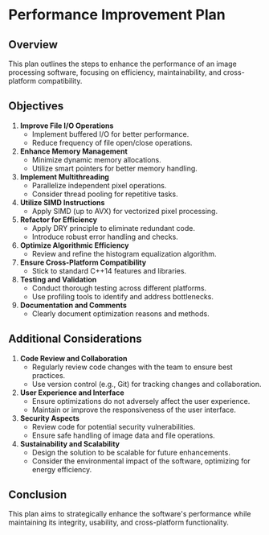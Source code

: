 # Performance Improvement Plan

## Overview

This plan outlines the steps to enhance the performance of an image processing software, focusing on efficiency, maintainability, and cross-platform compatibility.

## Objectives

1. **Improve File I/O Operations**
   - Implement buffered I/O for better performance.
   - Reduce frequency of file open/close operations.
2. **Enhance Memory Management**
   - Minimize dynamic memory allocations.
   - Utilize smart pointers for better memory handling.
3. **Implement Multithreading**
   - Parallelize independent pixel operations.
   - Consider thread pooling for repetitive tasks.
4. **Utilize SIMD Instructions**
   - Apply SIMD (up to AVX) for vectorized pixel processing.
5. **Refactor for Efficiency**
   - Apply DRY principle to eliminate redundant code.
   - Introduce robust error handling and checks.
6. **Optimize Algorithmic Efficiency**
   - Review and refine the histogram equalization algorithm.
7. **Ensure Cross-Platform Compatibility**
   - Stick to standard C++14 features and libraries.
8. **Testing and Validation**
   - Conduct thorough testing across different platforms.
   - Use profiling tools to identify and address bottlenecks.
9. **Documentation and Comments**
   - Clearly document optimization reasons and methods.

## Additional Considerations

1. **Code Review and Collaboration**
   - Regularly review code changes with the team to ensure best practices.
   - Use version control (e.g., Git) for tracking changes and collaboration.
2. **User Experience and Interface**
   - Ensure optimizations do not adversely affect the user experience.
   - Maintain or improve the responsiveness of the user interface.
3. **Security Aspects**
   - Review code for potential security vulnerabilities.
   - Ensure safe handling of image data and file operations.
4. **Sustainability and Scalability**
   - Design the solution to be scalable for future enhancements.
   - Consider the environmental impact of the software, optimizing for energy efficiency.

## Conclusion

This plan aims to strategically enhance the software's performance while maintaining its integrity, usability, and cross-platform functionality.
